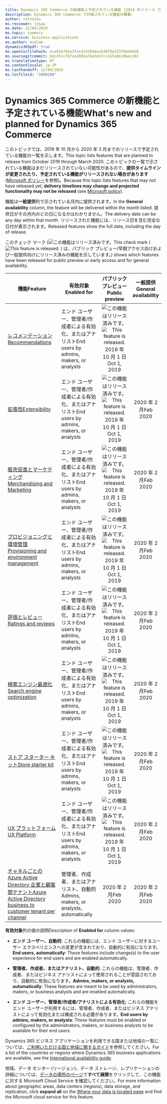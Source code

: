 ```yaml
---
title: Dynamics 365 Commerce の新機能と予定されている機能 (2019 年リリース ウェーブ 2)
description: Dynamics 365 Commerce で計画されている機能の概要。
author: relnotes
ms.reviewer: josaw
ms.date: 12/04/2019
ms.topic: summary
ms.service: business-applications
ms.author: msalam
dynamics365pdf: true
ms.openlocfilehash: ece916791e3fce4145bbdaa540f9e253768d44d8
ms.sourcegitcommit: b3c4fcc7b7ea3803a7643417cc415abb10be1182
ms.translationtype: HT
ms.contentlocale: ja-JP
ms.lasthandoff: 12/04/2019
ms.locfileid: "2890280"
---
```

# <a name="whats-new-and-planned-for-dynamics-365-commerce"></a><span data-ttu-id="0b403-103">Dynamics 365 Commerce の新機能と予定されている機能</span><span class="sxs-lookup"><span data-stu-id="0b403-103">What's new and planned for Dynamics 365 Commerce</span></span>

<span data-ttu-id="0b403-104">このトピックでは、2019 年 10 月から 2020 年 3 月までのリリースで予定されている機能の一覧を示します。</span><span class="sxs-lookup"><span data-stu-id="0b403-104">This topic lists features that are planned to release from October 2019 through March 2020.</span></span> <span data-ttu-id="0b403-105">このトピックの一覧で示されている機能はまだリリースされていない可能性があるので、**提供タイムラインが変更されたり、予定されている機能がリリースされない場合があります** ([Microsoft ポリシー](https://go.microsoft.com/fwlink/p/?linkid=2007332)を参照)。</span><span class="sxs-lookup"><span data-stu-id="0b403-105">Because this topic lists features that may not have released yet, **delivery timelines may change and projected functionality may not be released** (see [Microsoft policy](https://go.microsoft.com/fwlink/p/?linkid=2007332)).</span></span>

<span data-ttu-id="0b403-106">機能は**一般提供**列で示されている月内に提供されます。</span><span class="sxs-lookup"><span data-stu-id="0b403-106">In the **General availability** column, the feature will be delivered within the month listed.</span></span> <span data-ttu-id="0b403-107">提供日がその月内のどの日になるかはわかりません。</span><span class="sxs-lookup"><span data-stu-id="0b403-107">The delivery date can be any day within that month.</span></span> <span data-ttu-id="0b403-108">リリースされた機能には、リリース日を含む完全な日付が表示されます。</span><span class="sxs-lookup"><span data-stu-id="0b403-108">Released features show the full date, including the day of release.</span></span>

<span data-ttu-id="0b403-109">このチェック マーク (![この機能はリリース済みです。](/dynamics365-release-plan/media/green-checkmark.png "この機能はリリース済みです。")</span><span class="sxs-lookup"><span data-stu-id="0b403-109">This check mark (![This feature is released.](/dynamics365-release-plan/media/green-checkmark.png "This feature is released.")</span></span> <span data-ttu-id="0b403-110">) は、パブリック プレビュー/早期アクセス向けおよび一般提供向けにリリース済みの機能を示しています。</span><span class="sxs-lookup"><span data-stu-id="0b403-110">) shows which features have been released for public preview or early access and for general availability.</span></span>

| <span data-ttu-id="0b403-111">機能</span><span class="sxs-lookup"><span data-stu-id="0b403-111">Feature</span></span>    | <span data-ttu-id="0b403-112">有効対象</span><span class="sxs-lookup"><span data-stu-id="0b403-112">Enabled for</span></span>    |  <span data-ttu-id="0b403-113">パブリック プレビュー</span><span class="sxs-lookup"><span data-stu-id="0b403-113">Public preview</span></span> |  <span data-ttu-id="0b403-114">一般提供</span><span class="sxs-lookup"><span data-stu-id="0b403-114">General availability</span></span> | 
| ---------- |---------------- | :---------------: |:--------------: |
| [<span data-ttu-id="0b403-115">レコメンデーション</span><span class="sxs-lookup"><span data-stu-id="0b403-115">Recommendations</span></span>](recommendations.md) | <span data-ttu-id="0b403-116">エンド ユーザー、管理者/作成者による有効化、またはアナリスト</span><span class="sxs-lookup"><span data-stu-id="0b403-116">End users by admins, makers, or analysts</span></span>| <span data-ttu-id="0b403-117">![この機能はリリース済みです。](/dynamics365-release-plan/media/green-checkmark.png "この機能はリリース済みです。")</span><span class="sxs-lookup"><span data-stu-id="0b403-117">![This feature is released.](/dynamics365-release-plan/media/green-checkmark.png "This feature is released.")</span></span> <span data-ttu-id="0b403-118">2019 年 10 月 1 日</span><span class="sxs-lookup"><span data-stu-id="0b403-118">Oct 1, 2019</span></span>| | 
| [<span data-ttu-id="0b403-119">拡張性</span><span class="sxs-lookup"><span data-stu-id="0b403-119">Extensibility</span></span>](extensibility.md) | <span data-ttu-id="0b403-120">エンド ユーザー、管理者/作成者による有効化、またはアナリスト</span><span class="sxs-lookup"><span data-stu-id="0b403-120">End users by admins, makers, or analysts</span></span>| <span data-ttu-id="0b403-121">![この機能はリリース済みです。](/dynamics365-release-plan/media/green-checkmark.png "この機能はリリース済みです。")</span><span class="sxs-lookup"><span data-stu-id="0b403-121">![This feature is released.](/dynamics365-release-plan/media/green-checkmark.png "This feature is released.")</span></span> <span data-ttu-id="0b403-122">2019 年 10 月 1 日</span><span class="sxs-lookup"><span data-stu-id="0b403-122">Oct 1, 2019</span></span>|<span data-ttu-id="0b403-123">2020 年 2 月</span><span class="sxs-lookup"><span data-stu-id="0b403-123">Feb 2020</span></span> | 
| [<span data-ttu-id="0b403-124">販売促進とマーケティング</span><span class="sxs-lookup"><span data-stu-id="0b403-124">Merchandising and Marketing</span></span>](merchandizing-storytelling.md) | <span data-ttu-id="0b403-125">エンド ユーザー、管理者/作成者による有効化、またはアナリスト</span><span class="sxs-lookup"><span data-stu-id="0b403-125">End users by admins, makers, or analysts</span></span>| <span data-ttu-id="0b403-126">![この機能はリリース済みです。](/dynamics365-release-plan/media/green-checkmark.png "この機能はリリース済みです。")</span><span class="sxs-lookup"><span data-stu-id="0b403-126">![This feature is released.](/dynamics365-release-plan/media/green-checkmark.png "This feature is released.")</span></span> <span data-ttu-id="0b403-127">2019 年 10 月 1 日</span><span class="sxs-lookup"><span data-stu-id="0b403-127">Oct 1, 2019</span></span>|<span data-ttu-id="0b403-128">2020 年 2 月</span><span class="sxs-lookup"><span data-stu-id="0b403-128">Feb 2020</span></span> | 
| [<span data-ttu-id="0b403-129">プロビジョニングと環境管理</span><span class="sxs-lookup"><span data-stu-id="0b403-129">Provisioning and environment management</span></span>](provisioning-environment-management.md) | <span data-ttu-id="0b403-130">エンド ユーザー、管理者/作成者による有効化、またはアナリスト</span><span class="sxs-lookup"><span data-stu-id="0b403-130">End users by admins, makers, or analysts</span></span>| <span data-ttu-id="0b403-131">![この機能はリリース済みです。](/dynamics365-release-plan/media/green-checkmark.png "この機能はリリース済みです。")</span><span class="sxs-lookup"><span data-stu-id="0b403-131">![This feature is released.](/dynamics365-release-plan/media/green-checkmark.png "This feature is released.")</span></span> <span data-ttu-id="0b403-132">2019 年 10 月 1 日</span><span class="sxs-lookup"><span data-stu-id="0b403-132">Oct 1, 2019</span></span>|<span data-ttu-id="0b403-133">2020 年 2 月</span><span class="sxs-lookup"><span data-stu-id="0b403-133">Feb 2020</span></span> | 
| [<span data-ttu-id="0b403-134">評価とレビュー</span><span class="sxs-lookup"><span data-stu-id="0b403-134">Ratings and reviews</span></span>](ratings-reviews.md) | <span data-ttu-id="0b403-135">エンド ユーザー、管理者/作成者による有効化、またはアナリスト</span><span class="sxs-lookup"><span data-stu-id="0b403-135">End users by admins, makers, or analysts</span></span>| <span data-ttu-id="0b403-136">![この機能はリリース済みです。](/dynamics365-release-plan/media/green-checkmark.png "この機能はリリース済みです。")</span><span class="sxs-lookup"><span data-stu-id="0b403-136">![This feature is released.](/dynamics365-release-plan/media/green-checkmark.png "This feature is released.")</span></span> <span data-ttu-id="0b403-137">2019 年 10 月 1 日</span><span class="sxs-lookup"><span data-stu-id="0b403-137">Oct 1, 2019</span></span>|<span data-ttu-id="0b403-138">2020 年 2 月</span><span class="sxs-lookup"><span data-stu-id="0b403-138">Feb 2020</span></span> | 
| [<span data-ttu-id="0b403-139">検索エンジン最適化</span><span class="sxs-lookup"><span data-stu-id="0b403-139">Search engine optimization</span></span>](seo.md) | <span data-ttu-id="0b403-140">エンド ユーザー、管理者/作成者による有効化、またはアナリスト</span><span class="sxs-lookup"><span data-stu-id="0b403-140">End users by admins, makers, or analysts</span></span>| <span data-ttu-id="0b403-141">![この機能はリリース済みです。](/dynamics365-release-plan/media/green-checkmark.png "この機能はリリース済みです。")</span><span class="sxs-lookup"><span data-stu-id="0b403-141">![This feature is released.](/dynamics365-release-plan/media/green-checkmark.png "This feature is released.")</span></span> <span data-ttu-id="0b403-142">2019 年 10 月 1 日</span><span class="sxs-lookup"><span data-stu-id="0b403-142">Oct 1, 2019</span></span>|<span data-ttu-id="0b403-143">2020 年 2 月</span><span class="sxs-lookup"><span data-stu-id="0b403-143">Feb 2020</span></span> | 
| [<span data-ttu-id="0b403-144">ストア スターター キット</span><span class="sxs-lookup"><span data-stu-id="0b403-144">Store starter kit</span></span>](store-starter-kit.md) | <span data-ttu-id="0b403-145">エンド ユーザー、管理者/作成者による有効化、またはアナリスト</span><span class="sxs-lookup"><span data-stu-id="0b403-145">End users by admins, makers, or analysts</span></span>| <span data-ttu-id="0b403-146">![この機能はリリース済みです。](/dynamics365-release-plan/media/green-checkmark.png "この機能はリリース済みです。")</span><span class="sxs-lookup"><span data-stu-id="0b403-146">![This feature is released.](/dynamics365-release-plan/media/green-checkmark.png "This feature is released.")</span></span> <span data-ttu-id="0b403-147">2019 年 10 月 1 日</span><span class="sxs-lookup"><span data-stu-id="0b403-147">Oct 1, 2019</span></span>|<span data-ttu-id="0b403-148">2020 年 2 月</span><span class="sxs-lookup"><span data-stu-id="0b403-148">Feb 2020</span></span> | 
| [<span data-ttu-id="0b403-149">UX プラットフォーム</span><span class="sxs-lookup"><span data-stu-id="0b403-149">UX Platform</span></span>](ux-platform.md) | <span data-ttu-id="0b403-150">エンド ユーザー、管理者/作成者による有効化、またはアナリスト</span><span class="sxs-lookup"><span data-stu-id="0b403-150">End users by admins, makers, or analysts</span></span>| <span data-ttu-id="0b403-151">![この機能はリリース済みです。](/dynamics365-release-plan/media/green-checkmark.png "この機能はリリース済みです。")</span><span class="sxs-lookup"><span data-stu-id="0b403-151">![This feature is released.](/dynamics365-release-plan/media/green-checkmark.png "This feature is released.")</span></span> <span data-ttu-id="0b403-152">2019 年 10 月 1 日</span><span class="sxs-lookup"><span data-stu-id="0b403-152">Oct 1, 2019</span></span>|<span data-ttu-id="0b403-153">2020 年 2 月</span><span class="sxs-lookup"><span data-stu-id="0b403-153">Feb 2020</span></span> | 
 | [<span data-ttu-id="0b403-154">チャネルごとの Azure Active Directory 企業と顧客間テナント</span><span class="sxs-lookup"><span data-stu-id="0b403-154">Azure Active Directory business to customer tenant per channel</span></span>](azure-active-directory-business-customer-tenant-per-channel.md) | <span data-ttu-id="0b403-155">管理者、作成者、またはアナリスト、自動的</span><span class="sxs-lookup"><span data-stu-id="0b403-155">Admins, makers, or analysts, automatically</span></span> | <span data-ttu-id="0b403-156">2020 年 2 月</span><span class="sxs-lookup"><span data-stu-id="0b403-156">Feb 2020</span></span>|<span data-ttu-id="0b403-157">2020 年 2 月</span><span class="sxs-lookup"><span data-stu-id="0b403-157">Feb 2020</span></span> | 

<span data-ttu-id="0b403-158">**有効対象**列の値の説明</span><span class="sxs-lookup"><span data-stu-id="0b403-158">Description of **Enabled for** column values:</span></span>

- <span data-ttu-id="0b403-159">**エンド ユーザー、自動的**: これらの機能には、エンド ユーザーに対するユーザー エクスペリエンスへの変更が含まれており、自動的に有効になります。</span><span class="sxs-lookup"><span data-stu-id="0b403-159">**End users, automatically**: These features include change(s) to the user experience for end users and are enabled automatically.</span></span>

- <span data-ttu-id="0b403-160">**管理者、作成者、またはアナリスト、自動的**: これらの機能は、管理者、作成者、またはビジネス アナリストによって使用されることが意図されており、自動的に有効になります。</span><span class="sxs-lookup"><span data-stu-id="0b403-160">**Admins, makers, or analysts, automatically**: These features are meant to be used by administrators, makers, or business analysts and are enabled automatically.</span></span>

- <span data-ttu-id="0b403-161">**エンド ユーザー、管理者/作成者/アナリストによる有効化**: これらの機能をエンド ユーザーが利用するには、管理者、作成者、またはビジネス アナリストによって有効化または構成される必要があります。</span><span class="sxs-lookup"><span data-stu-id="0b403-161">**End users by admins, makers, or analysts**: These features must be enabled or configured by the administrators, makers, or business analysts to be available for their end users.</span></span>


<span data-ttu-id="0b403-162">Dynamics 365 ビジネス アプリケーションを利用できる国または地域の一覧については、[ご利用いただける国と地域に関するガイド](https://aka.ms/dynamics_365_international_availability_deck)を参照してください。</span><span class="sxs-lookup"><span data-stu-id="0b403-162">For a list of the countries or regions where Dynamics 365 business applications are available, see the [International availability guide](https://aka.ms/dynamics_365_international_availability_deck).</span></span> 

<span data-ttu-id="0b403-163">地域、データ センター (リージョン)、データ ストレージ、レプリケーションの詳細については、[データの場所のページ](https://www.microsoft.com/trust-center/privacy/data-location)で**すべて展開**をクリックして、この機能に対する Microsoft Cloud Service を確認してください。</span><span class="sxs-lookup"><span data-stu-id="0b403-163">For more information about geographic areas, data centers (regions), data storage, and replication, click **expand all** on the [Where your data is located page](https://www.microsoft.com/trust-center/privacy/data-location) and find the Microsoft cloud service for this feature.</span></span> 